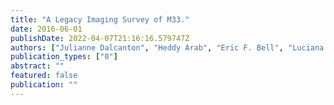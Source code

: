 ```yaml
---
title: "A Legacy Imaging Survey of M33."
date: 2016-06-01
publishDate: 2022-04-07T21:16:16.579747Z
authors: ["Julianne Dalcanton", "Heddy Arab", "Eric F. Bell", "Luciana C. Bianchi", "Martha L. Boyer", "Yumi Choi", "Andrew Eugene Dolphin", "Morgan Fouesneau", "Karoline Gilbert", "Leo Girardi", "Karl D. Gordon", "Brent Groves", "Puragra Guhathakurta", "Lent Clifton Johnson", "Dustin Lang", "Tod R. Lauer", "Adam Leroy", "Alexia R. Lewis", "Hans-Walter R. Rix", "Philip A. Rosenfield", "Erik Rosolowsky", "Karin Marie Sandstrom", "Andreas Schruba", "Anil C. Seth", "Evan D. Skillman", "Daniel R. Weisz", "Benjamin F. Williams"]
publication_types: ["0"]
abstract: ""
featured: false
publication: ""
---
```


